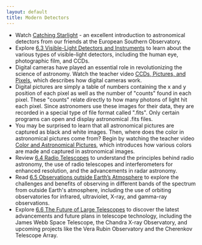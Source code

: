 ```yaml
---
layout: default
title: Modern Detectors
---
```


- Watch [Catching Starlight](https://youtu.be/7RxUA2UNWvI?si=ripTvxrZmSHs1sGh) - an excellent introduction to astronomical detectors from our friends at the European Southern Observatory.
- Explore [6.3 Visible-Light Detectors and Instruments](https://openstax.org/books/astronomy-2e/pages/6-3-visible-light-detectors-and-instruments) to learn about the various types of visible-light detectors, including the human eye, photographic film, and CCDs.
- Digital cameras have played an essential role in revolutionizing the science of astronomy. Watch the teacher video [CCDs, Pictures, and Pixels](https://www.youtube.com/watch?v=2T_ZP07lnRI), which describes how digital cameras work.
- Digital pictures are simply a table of numbers containing the x and y position of each pixel as well as the number of "counts" found in each pixel. These "counts" relate directly to how many photons of light hit each pixel. Since astronomers use these images for their data, they are recorded in a special type of file format called ".fits". Only certain programs can open and display astronomical .fits files.
- You may be surprised to learn that all astronomical pictures are captured as black and white images. Then, where does the color in astronomical pictures come from? Begin by watching the teacher video [Color and Astronomical Pictures](https://youtu.be/ax1BfvlCnf4?si=05OwX_eLZRUoDSm0), which introduces how various colors are made and captured in astronomical images.
- Review [6.4 Radio Telescopes](https://openstax.org/books/astronomy-2e/pages/6-4-radio-telescopes) to understand the principles behind radio astronomy, the use of radio telescopes and interferometers for enhanced resolution, and the advancements in radar astronomy.
- Read [6.5 Observations outside Earth’s Atmosphere](https://openstax.org/books/astronomy-2e/pages/6-5-observations-outside-earths-atmosphere) to explore the challenges and benefits of observing in different bands of the spectrum from outside Earth's atmosphere, including the use of orbiting observatories for infrared, ultraviolet, X-ray, and gamma-ray observations.
- Explore [6.6 The Future of Large Telescopes](https://openstax.org/books/astronomy-2e/pages/6-6-the-future-of-large-telescopes) to discover the latest advancements and future plans in telescope technology, including the James Webb Space Telescope, the Chandra X-ray Observatory, and upcoming projects like the Vera Rubin Observatory and the Cherenkov Telescope Array.
